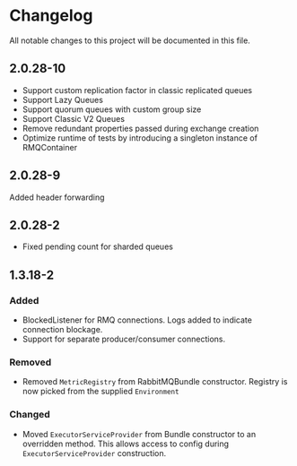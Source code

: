 # Changelog
All notable changes to this project will be documented in this file.

## 2.0.28-10
- Support custom replication factor in classic replicated queues
- Support Lazy Queues
- Support quorum queues with custom group size
- Support Classic V2 Queues
- Remove redundant properties passed during exchange creation
- Optimize runtime of tests by introducing a singleton instance of RMQContainer

## 2.0.28-9
Added header forwarding

## 2.0.28-2
- Fixed pending count for sharded queues

## 1.3.18-2
### Added
- BlockedListener for RMQ connections. Logs added to indicate connection blockage.
- Support for separate producer/consumer connections. 

### Removed
- Removed `MetricRegistry` from RabbitMQBundle constructor. Registry is now picked from the supplied
`Environment`

### Changed
- Moved `ExecutorServiceProvider` from Bundle constructor to an overridden method. This allows access to config during `ExecutorServiceProvider` construction.
